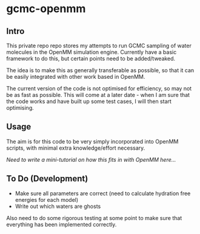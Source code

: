 # gcmc-openmm

## Intro

This private repo repo stores my attempts to run GCMC sampling of water molecules in the OpenMM simulation engine.
Currently have a basic framework to do this, but certain points need to be added/tweaked.

The idea is to make this as generally transferable as possible, so that it can be easily integrated with other work based in OpenMM.

The current version of the code is not optimised for efficiency, so may not be as fast as possible.
This will come at a later date - when I am sure that the code works and have built up some test cases, I will then start optimising.

## Usage

The aim is for this code to be very simply incorporated into OpenMM scripts, with minimal extra knowledge/effort necessary.

*Need to write a mini-tutorial on how this fits in with OpenMM here...*

## To Do (Development)
- Make sure all parameters are correct (need to calculate hydration free energies for each model)
- Write out which waters are ghosts

Also need to do some rigorous testing at some point to make sure that everything has been implemented correctly.

